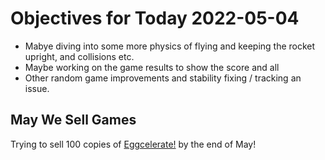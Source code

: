 # Objectives for Today 2022-05-04

- Mabye diving into some more physics of flying and keeping the rocket upright, and collisions etc.
- Maybe working on the game results to show the score and all
- Other random game improvements and stability fixing / tracking an issue.

## May We Sell Games

Trying to sell 100 copies of [Eggcelerate!](https://store.steampowered.com/app/1535490/Eggcelerate/) by the end of May!
